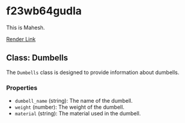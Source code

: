 # f23wb64gudla
This is Mahesh.

[Render Link](https://f23wb64gudla.onrender.com)
<br>
## Class: Dumbells

The `Dumbells` class is designed to provide information about dumbells.

### Properties

- `dumbell_name` (string): The name of the dumbell.
- `weight` (number): The weight of the dumbell.
- `material` (string): The material used in the dumbell.

